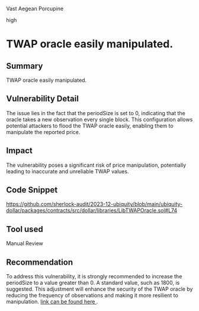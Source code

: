 Vast Aegean Porcupine

high

# TWAP oracle easily manipulated.

## Summary
TWAP oracle easily manipulated.

## Vulnerability Detail
The issue lies in the fact that the periodSize is set to 0, indicating that the oracle takes a new observation every single block. This configuration allows potential attackers to flood the TWAP oracle easily, enabling them to manipulate the reported price.

## Impact
The vulnerability poses a significant risk of price manipulation, potentially leading to inaccurate and unreliable TWAP values.


## Code Snippet
https://github.com/sherlock-audit/2023-12-ubiquity/blob/main/ubiquity-dollar/packages/contracts/src/dollar/libraries/LibTWAPOracle.sol#L74

## Tool used

Manual Review

## Recommendation
To address this vulnerability, it is strongly recommended to increase the periodSize to a value greater than 0. A standard value, such as 1800, is suggested. This adjustment will enhance the security of the TWAP oracle by reducing the frequency of observations and making it more resilient to manipulation. [link can be found here ](https://solodit.xyz/issues/h-04-oracle-periodsize-is-very-low-allowing-the-twap-price-to-be-easily-manipulated-code4rena-canto-canto-git).